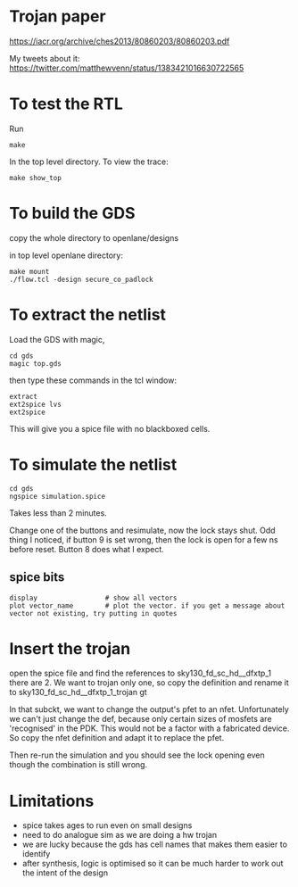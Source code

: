 # Trojan paper

https://iacr.org/archive/ches2013/80860203/80860203.pdf

My tweets about it: https://twitter.com/matthewvenn/status/1383421016630722565

# To test the RTL

Run

    make

In the top level directory. To view the trace:

    make show_top

# To build the GDS

copy the whole directory to openlane/designs

in top level openlane directory:

    make mount
    ./flow.tcl -design secure_co_padlock

# To extract the netlist

Load the GDS with magic, 
    
    cd gds
    magic top.gds

then type these commands in the tcl window:

    extract
    ext2spice lvs
    ext2spice

This will give you a spice file with no blackboxed cells.

# To simulate the netlist

    cd gds
    ngspice simulation.spice

Takes less than 2 minutes.

Change one of the buttons and resimulate, now the lock stays shut.
Odd thing I noticed, if button 9 is set wrong, then the lock is open for a few ns before reset.
Button 8 does what I expect.

## spice bits

    display                 # show all vectors
    plot vector_name        # plot the vector. if you get a message about vector not existing, try putting in quotes

# Insert the trojan

open the spice file and find the references to sky130_fd_sc_hd__dfxtp_1
there are 2. We want to trojan only one, so copy the definition and rename it to sky130_fd_sc_hd__dfxtp_1_trojan
gt

In that subckt, we want to change the output's pfet to an nfet. Unfortunately we can't just change the def, because
only certain sizes of mosfets are 'recognised' in the PDK. This would not be a factor with a fabricated device.
So copy the nfet definition and adapt it to replace the pfet.

Then re-run the simulation and you should see the lock opening even though the combination is still wrong.

# Limitations

* spice takes ages to run even on small designs
* need to do analogue sim as we are doing a hw trojan
* we are lucky because the gds has cell names that makes them easier to identify
* after synthesis, logic is optimised so it can be much harder to work out the intent of the design
